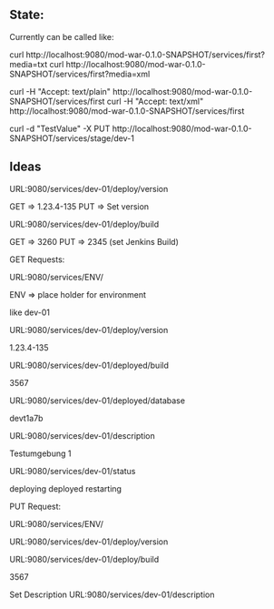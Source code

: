 State:
-----

Currently can be called like:

curl http://localhost:9080/mod-war-0.1.0-SNAPSHOT/services/first?media=txt
curl http://localhost:9080/mod-war-0.1.0-SNAPSHOT/services/first?media=xml

curl -H "Accept: text/plain" http://localhost:9080/mod-war-0.1.0-SNAPSHOT/services/first
curl -H "Accept: text/xml" http://localhost:9080/mod-war-0.1.0-SNAPSHOT/services/first

curl -d "TestValue" -X PUT http://localhost:9080/mod-war-0.1.0-SNAPSHOT/services/stage/dev-1

Ideas
-----

 URL:9080/services/dev-01/deploy/version
 
 GET => 1.23.4-135
 PUT => Set version

 URL:9080/services/dev-01/deploy/build

 GET => 3260
 PUT => 2345 (set Jenkins Build)


GET Requests:

 URL:9080/services/ENV/

 ENV => place holder for environment

   like dev-01
 
 URL:9080/services/dev-01/deploy/version

 1.23.4-135
 
 URL:9080/services/dev-01/deployed/build

 3567
 
 URL:9080/services/dev-01/deployed/database

 devt1a7b


 URL:9080/services/dev-01/description

 Testumgebung 1


 URL:9080/services/dev-01/status

 deploying
 deployed
 restarting


PUT Request:

 URL:9080/services/ENV/

 URL:9080/services/dev-01/deploy/version

 URL:9080/services/dev-01/deploy/build

 3567


 Set Description 
 URL:9080/services/dev-01/description

